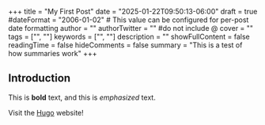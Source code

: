+++
title = "My First Post"
date = "2025-01-22T09:50:13-06:00"
draft = true
#dateFormat = "2006-01-02" # This value can be configured for per-post date formatting
author = ""
authorTwitter = "" #do not include @
cover = ""
tags = ["", ""]
keywords = ["", ""]
description = ""
showFullContent = false
readingTime = false
hideComments = false
summary = "This is a test of how summaries work"
+++
## Introduction

This is **bold** text, and this is *emphasized* text.

Visit the [Hugo](https://gohugo.io) website!
